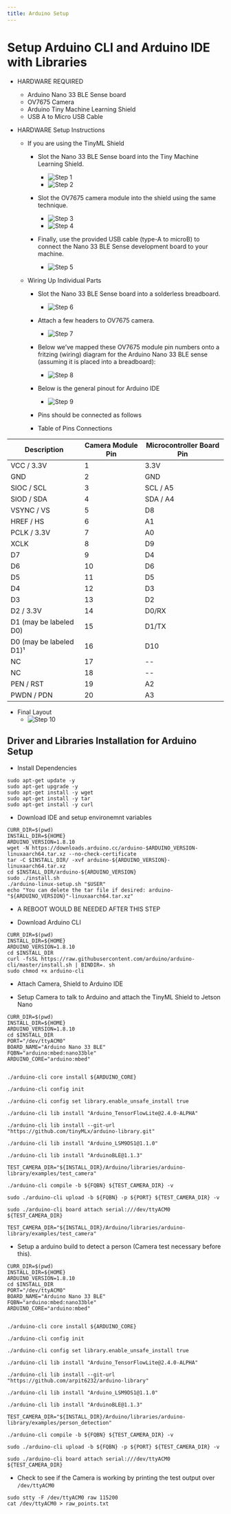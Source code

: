 ```yaml
---
title: Arduino Setup
---
```

# Setup Arduino CLI and Arduino IDE with Libraries 

- HARDWARE REQUIRED 
    - Arduino Nano 33 BLE Sense board
    - OV7675 Camera
    - Arduino Tiny Machine Learning Shield
    - USB A to Micro USB Cable

- HARDWARE Setup Instructions 
    - If you are using the TinyML Shield
        - Slot the Nano 33 BLE Sense board into the Tiny Machine Learning Shield.
            - ![Step 1](img/TinyML_1.png)
            - ![Step 2](img/TinyML_2.png)

        - Slot the OV7675 camera module into the shield using the same technique.
            - ![Step 3](img/TinyML_3.png)
            - ![Step 4](img/TinyML_4.png)
        - Finally, use the provided USB cable (type-A to microB) to connect the Nano 33 BLE Sense development board to your machine.
            - ![Step 5](img/TinyML_5.png)

    - Wiring Up Individual Parts 
        - Slot the Nano 33 BLE Sense board into a solderless breadboard.
            - ![Step 6](img/TinyML_6.png)  
        - Attach a few headers to OV7675 camera. 
            - ![Step 7](img/TinyML_7.png)           
        - Below we’ve mapped these OV7675 module pin numbers onto a fritzing (wiring) diagram for the Arduino Nano 33 BLE sense (assuming it is placed into a breadboard):  
            - ![Step 8](img/TinyML_8.png)        

        - Below is the general pinout for Arduino IDE
            - ![Step 9](img/TinyML_9.png)        

        - Pins should be connected as follows 

        - Table of Pins Connections


Description | Camera Module Pin | Microcontroller Board Pin  |
--- | --- | --- |
VCC / 3.3V | 1 | 3.3V | 
GND | 2 | GND | 
SIOC / SCL | 3 | SCL / A5 |
SIOD / SDA | 4 | SDA / A4 | 
VSYNC / VS | 5 | D8 | 
HREF / HS | 6 | A1 |
PCLK / 3.3V | 7 | A0 | 
XCLK | 8 | D9 | 
D7  | 9 | D4 |
D6  | 10 | D6 | 
D5  | 11 | D5 | 
D4 | 12 | D3 |
D3  | 13 | D2 |
D2  / 3.3V | 14 | D0/RX | 
D1 (may be labeled D0)  | 15 | D1/TX | 
D0 (may be labeled D1)¹ | 16 | D10 |
NC | 17 | -- | 
NC  | 18 | -- |
PEN / RST  | 19 | A2 | 
PWDN / PDN  | 20 | A3 |

- Final Layout 
    - ![Step 10](img/TinyML_10.png)        


## Driver and Libraries Installation for Arduino Setup

- Install Dependencies 
```
sudo apt-get update -y 
sudo apt-get upgrade -y 
sudo apt-get install -y wget
sudo apt-get install -y tar
sudo apt-get install -y curl
```

- Download IDE and setup environemnt variables 
```
CURR_DIR=$(pwd)
INSTALL_DIR=${HOME}
ARDUINO_VERSION=1.8.10
wget -N https://downloads.arduino.cc/arduino-$ARDUINO_VERSION-linuxaarch64.tar.xz --no-check-certificate
tar -C $INSTALL_DIR/ -xvf arduino-${ARDUINO_VERSION}-linuxaarch64.tar.xz
cd $INSTALL_DIR/arduino-${ARDUINO_VERSION}
sudo ./install.sh
./arduino-linux-setup.sh "$USER"
echo "You can delete the tar file if desired: arduino-"${ARDUINO_VERSION}"-linuxaarch64.tar.xz"
```
- A REBOOT WOULD BE NEEDED AFTER THIS STEP 

- Download Arduino CLI 
```
CURR_DIR=$(pwd)
INSTALL_DIR=${HOME}
ARDUINO_VERSION=1.8.10
cd $INSTALL_DIR
curl -fsSL https://raw.githubusercontent.com/arduino/arduino-cli/master/install.sh | BINDIR=. sh
sudo chmod +x arduino-cli
```

- Attach Camera, Shield to Arduino IDE 

- Setup Camera to talk to Arduino and attach the TinyML Shield to Jetson Nano
```
CURR_DIR=$(pwd)
INSTALL_DIR=${HOME}
ARDUINO_VERSION=1.8.10
cd $INSTALL_DIR
PORT="/dev/ttyACM0"
BOARD_NAME="Arduino Nano 33 BLE"
FQBN="arduino:mbed:nano33ble"
ARDUINO_CORE="arduino:mbed"


./arduino-cli core install ${ARDUINO_CORE}

./arduino-cli config init

./arduino-cli config set library.enable_unsafe_install true

./arduino-cli lib install "Arduino_TensorFlowLite@2.4.0-ALPHA"

./arduino-cli lib install --git-url "https://github.com/tinyMLx/arduino-library.git"

./arduino-cli lib install "Arduino_LSM9DS1@1.1.0"

./arduino-cli lib install "ArduinoBLE@1.1.3"

TEST_CAMERA_DIR="${INSTALL_DIR}/Arduino/libraries/arduino-library/examples/test_camera"

./arduino-cli compile -b ${FQBN} ${TEST_CAMERA_DIR} -v

sudo ./arduino-cli upload -b ${FQBN} -p ${PORT} ${TEST_CAMERA_DIR} -v

sudo ./arduino-cli board attach serial:///dev/ttyACM0 ${TEST_CAMERA_DIR}

TEST_CAMERA_DIR="${INSTALL_DIR}/Arduino/libraries/arduino-library/examples/test_camera"

```

- Setup a arduino build to detect a person (Camera test necessary before this).
```
CURR_DIR=$(pwd)
INSTALL_DIR=${HOME}
ARDUINO_VERSION=1.8.10
cd $INSTALL_DIR
PORT="/dev/ttyACM0"
BOARD_NAME="Arduino Nano 33 BLE"
FQBN="arduino:mbed:nano33ble"
ARDUINO_CORE="arduino:mbed"


./arduino-cli core install ${ARDUINO_CORE}

./arduino-cli config init

./arduino-cli config set library.enable_unsafe_install true

./arduino-cli lib install "Arduino_TensorFlowLite@2.4.0-ALPHA"

./arduino-cli lib install --git-url "https://github.com/arpit6232/arduino-library"

./arduino-cli lib install "Arduino_LSM9DS1@1.1.0"

./arduino-cli lib install "ArduinoBLE@1.1.3"

TEST_CAMERA_DIR="${INSTALL_DIR}/Arduino/libraries/arduino-library/examples/person_detection"

./arduino-cli compile -b ${FQBN} ${TEST_CAMERA_DIR} -v

sudo ./arduino-cli upload -b ${FQBN} -p ${PORT} ${TEST_CAMERA_DIR} -v

sudo ./arduino-cli board attach serial:///dev/ttyACM0 ${TEST_CAMERA_DIR}

```

- Check to see if the Camera is working by printing the test output over ```/dev/ttyACM0```
```
sudo stty -F /dev/ttyACM0 raw 115200
cat /dev/ttyACM0 > raw_points.txt
```

